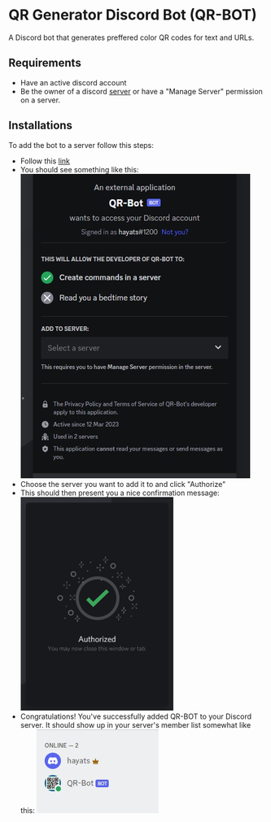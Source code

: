 # QR Generator Discord Bot (QR-BOT)
A Discord bot that generates preffered color QR codes for text and URLs.

## Requirements
- Have an active discord account
- Be the owner of a discord [server](https://support.discord.com/hc/en-us/articles/204849977-How-do-I-create-a-server-) or have a "Manage Server" permission on a server.

## Installations
To add the bot to a server follow this steps:
- Follow this [link](https://discord.com/api/oauth2/authorize?client_id=1084267438213963787&permissions=0&scope=bot%20applications.commands)
- You should see something like this:
![Bot permmission](/assets/images/bot-permission.jpg)
- Choose the server you want to add it to and click "Authorize"
- This should then present you a nice confirmation message:
![Bot permmission](/assets/images/bot-authorized.png)
- Congratulations! You've successfully added QR-BOT to your Discord server. It should show up in your server's member list somewhat like this:
![Bot permmission](/assets/images/bot-added.jpg)
